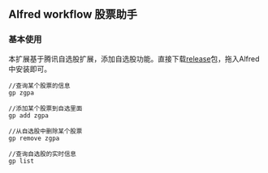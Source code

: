 

## Alfred workflow 股票助手


### 基本使用


本扩展基于腾讯自选股扩展，添加自选股功能。直接下载[release](./股票助手.alfredworkflow)包，拖入Alfred中安装即可。

```
//查询某个股票的信息
gp zgpa

//添加某个股票到自选里面
gp add zgpa

//从自选股中删除某个股票
gp remove zgpa

//查询自选股的实时信息
gp list
```

